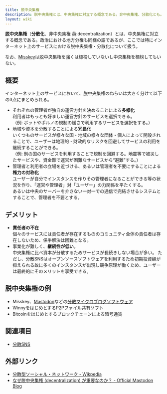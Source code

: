 ```yaml
---
title: 脱中央集権
description: 脱中央集権とは、中央集権に対立する概念である。非中央集権、分散化とも。
layout: wiki
---
```

**脱中央集権**（**分散化**、非中央集権 英:decentralization）とは、中央集権に対立する概念である。政治における地方分権も同様の語であるが、ここでは特にインターネット上のサービスにおける脱中央集権・分散化について扱う。

なお、[Misskey](../../softwares/misskey/)は脱中央集権を強くは標榜していないし中央集権を標榜してもいない。

## 概要
インターネット上のサービスにおいて、脱中央集権のねらいは大きく分けて以下の3点にまとめられる。

- それぞれの管理者が独自の運営方針を決めることによる**多様化**  
  利用者はもっとも好ましい運営方針のサービスを選択できる。  
  （例: ボットやポルノの規制の緩さで利用するサービスを選択をする。）
- 地域や資本を分散することによる**冗長化**  
  いくつものサービスが様々な国・地域の様々な団体・個人によって開設されることで、ユーザーは地理的・財政的なリスクを回避してサービスの利用を継続することができる。  
  （例: 別の国のサービスを利用することで規制を回避する。地震等で被災したサービスや、資金難で運営が困難なサービスから“避難”する。）
- 管理者と利用者の立場を近づける、あるいは管理者を不要にすることによる**権力の対称化**  
  ユーザーが自分でインスタンスを作りその管理者になることができる等の状況を作り、「運営や管理者」対「ユーザー」の力関係を平たくする。  
  あるいは中央のサーバーを介さない一対一での通信で完結させるシステムとすることで、管理者を不要とする。

## デメリット
- **責任者の不在**  
  個々のサービスには責任者が存在するもののコミュニティ全体の責任者は存在しないため、係争解決は困難となる。
- 事業化が難しく、**継続性が低い**。  
  中央集権に比べ資本が分散するためサービスが長続きしない場合が多い。
  ただし、分散SNSはオープンソースソフトウェアを利用するため初期投資額が抑えられる故に多くのインスタンスが出現し競争原理が働くため、ユーザーは最終的にそのメリットを享受できる。

## 脱中央集権の例
- Misskey、[Mastodon](../../softwares/mastodon/)などの[分散マイクロブログソフトウェア](/decentralized-social-networking-service#%E5%88%86%E6%95%A3%E3%83%9E%E3%82%A4%E3%82%AF%E3%83%AD%E3%83%96%E3%83%AD%E3%82%B0%E3%82%BD%E3%83%95%E3%83%88%E3%82%A6%E3%82%A7%E3%82%A2)
- WinnyをはじめとするP2Pファイル共有ソフト
- Bitcoinをはじめとするブロックチェーンによる暗号通貨

## 関連項目
- [分散SNS](../decentralized-social-networking-service/)

## 外部リンク
- [分散型ソーシャル・ネットワーク - Wikpedia](https://ja.wikipedia.org/wiki/%E5%88%86%E6%95%A3%E5%9E%8B%E3%82%BD%E3%83%BC%E3%82%B7%E3%83%A3%E3%83%AB%E3%83%BB%E3%83%8D%E3%83%83%E3%83%88%E3%83%AF%E3%83%BC%E3%82%AF)
- [なぜ脱中央集権 (decentralization) が重要なのか？ - Official Mastodon Blog](https://blog.joinmastodon.org/ja/2018/12/why-does-decentralization-matter/)
